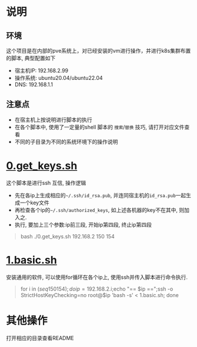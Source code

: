 
# 说明

## 环境
这个项目是在内部的pve系统上，对已经安装的vm进行操作，并进行k8s集群布置的脚本, 典型配置如下

- 宿主机IP: 192.168.2.99
- 操作系统: ubuntu20.04/ubuntu22.04
- DNS: 192.168.1.1


## 注意点
- 在宿主机上按说明进行脚本的执行
- 在各个脚本中, 使用了一定量的shell 脚本的 `搜索`/`替换` 技巧, 请打开对应文件查看
- 不同的子目录为不同的系统环境下的操作说明

# [0.get_keys.sh](./0.get_keys.sh)
这个脚本是进行ssh 互信, 操作逻辑
- 先在各ip上生成相应的`~/.ssh/id_rsa.pub`, 并连同宿主机的`id_rsa.pub`一起生成一个key文件
- 再检查各个ip的`~/.ssh/authorized_keys`,  如上述各机器的key不在其中, 则加入之.
- 执行, 要加上三个参数:ip前三段, 开始ip第四段, 终止ip第四段

> bash ./0.get_keys.sh 192.168.2  150 154

# [1.basic.sh](./1.basic.sh) 
安装通用的软件, 可以使用for循环在各个ip上, 使用ssh并传入脚本进行命令执行.

> for i in $(seq 150 154);do ip=192.168.2.$i;echo "== $ip ==";ssh -o StrictHostKeyChecking=no root@$ip 'bash -s' < 1.basic.sh; done 

# 其他操作
打开相应的目录查看README
